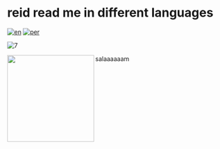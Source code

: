 # reid read me in different languages


[![en](https://img.shields.io/badge/lang-tr-red.svg)](https://github.com/aytakg/reid/blob/main/README.tr.md)  [![per](https://img.shields.io/badge/lang-pr-yellow.svg)](https://github.com/aytakg/reid/blob/main/README.pr.md)



![7](https://github.com/user-attachments/assets/9add3239-328e-4914-b7d1-be23f10695c6)

<img src="https://github.com/user-attachments/assets/9add3239-328e-4914-b7d1-be23f10695c6" align="left" width="200px"/>
salaaaaaam
<br clear="left"/>
